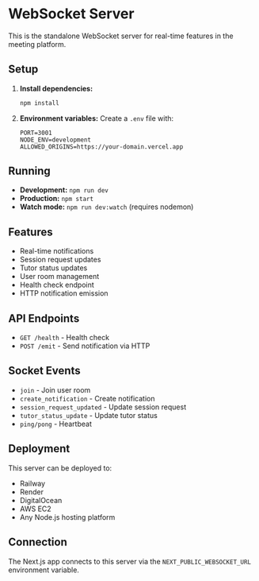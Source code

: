 # WebSocket Server

This is the standalone WebSocket server for real-time features in the meeting platform.

## Setup

1. **Install dependencies:**

   ```bash
   npm install
   ```

2. **Environment variables:**
   Create a `.env` file with:
   ```env
   PORT=3001
   NODE_ENV=development
   ALLOWED_ORIGINS=https://your-domain.vercel.app
   ```

## Running

- **Development:** `npm run dev`
- **Production:** `npm start`
- **Watch mode:** `npm run dev:watch` (requires nodemon)

## Features

- Real-time notifications
- Session request updates
- Tutor status updates
- User room management
- Health check endpoint
- HTTP notification emission

## API Endpoints

- `GET /health` - Health check
- `POST /emit` - Send notification via HTTP

## Socket Events

- `join` - Join user room
- `create_notification` - Create notification
- `session_request_updated` - Update session request
- `tutor_status_update` - Update tutor status
- `ping/pong` - Heartbeat

## Deployment

This server can be deployed to:

- Railway
- Render
- DigitalOcean
- AWS EC2
- Any Node.js hosting platform

## Connection

The Next.js app connects to this server via the `NEXT_PUBLIC_WEBSOCKET_URL` environment variable.
